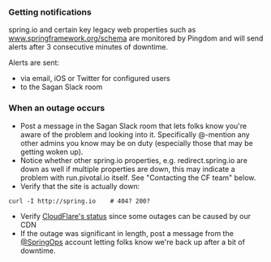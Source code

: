 ### Getting notifications

spring.io and certain key legacy web properties such as www.springframework.org/schema are monitored by Pingdom and will send alerts after 3 consecutive minutes of downtime.

Alerts are sent:

 - via email, iOS or Twitter for configured users
 - to the Sagan Slack room


### When an outage occurs

 - Post a message in the Sagan Slack room that lets folks know you're aware of the problem and looking into it. Specifically @-mention any other admins you know may be on duty (especially those that may be getting woken up).
 - Notice whether other spring.io properties, e.g. redirect.spring.io are down as well
if multiple properties are down, this may indicate a problem with run.pivotal.io itself. See "Contacting the CF team" below.
 - Verify that the site is actually down:
```
curl -I http://spring.io    # 404? 200?
```
 - Verify [CloudFlare's status](https://www.cloudflarestatus.com/) since some outages can be caused by our CDN
 - If the outage was significant in length, post a message from the [@SpringOps](http://twitter.com/SpringOps) account letting folks know we're back up after a bit of downtime.

